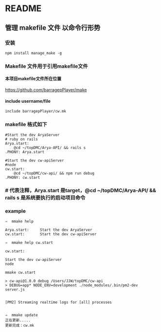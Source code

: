 # README

## 管理 makefile 文件 以命令行形势

### 安装
```
npm install manage_make -g
```

### Makefile 文件用于引用makefile文件
#### 本项目makefile文件所在位置
https://github.com/barragepPlayer/make
#### include username/file
```
include barragepPlayer/cw.mk

```
### makefile 格式如下
```
#Start the dev AryaServer
# ruby on rails
Arya.start:
	@cd ~/topDMC/Arya-API/ && rails s
.PHONY: Arya.start

#Start the dev cw-apiServer
#node
cw.start:
	@cd ~/topDMC/cw-api/ && npm run debug
.PHONY: cw.start
```
### \# 代表注释，Arya.start 是target，@cd ~/topDMC/Arya-API/ && rails s  是系统要执行的启动项目命令

### example
```
⇒  mmake help

Arya.start:		Start the dev AryaServer
cw.start:		Start the dev cw-apiServer

⇒  mmake help cw.start

cw.start:

Start the dev cw-apiServer
node

mmake cw.start

> cw-api@1.0.0 debug /Users/JJW/topDMC/cw-api
> DEBUG=app* NODE_ENV=development ./node_modules/.bin/pm2-dev server.js


[PM2] Streaming realtime logs for [all] processes


⇒  mmake update
正在更新.....
更新完成：cw.mk
```
